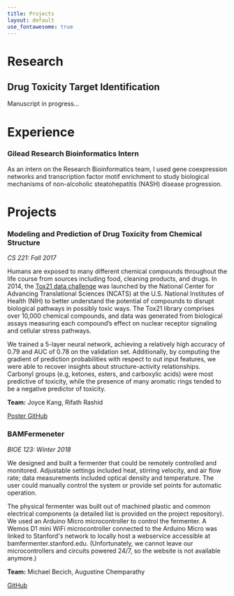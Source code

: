 ```yaml
---
title: Projects
layout: default
use_fontawesome: true
---
```


# Research

## Drug Toxicity Target Identification

Manuscript in progress...

# Experience

### Gilead Research Bioinformatics Intern

As an intern on the Research Bioinformatics team, I used gene coexpression networks and transcription factor motif enrichment to study biological mechanisms of non-alcoholic steatohepatitis (NASH) disease progression.

# Projects

### Modeling and Prediction of Drug Toxicity from Chemical Structure

*CS 221: Fall 2017*

Humans are exposed to many different chemical compounds throughout the life course from sources including food, cleaning products, and drugs. In 2014, the [Tox21 data challenge](https://tripod.nih.gov/tox21/challenge/) was launched by the National Center for Advancing Translational Sciences (NCATS) at the U.S. National Institutes of Health (NIH) to better understand the potential of compounds to disrupt biological pathways in possibly toxic ways. The Tox21 library comprises over 10,000 chemical compounds, and data was generated from biological assays measuring each compound’s effect on nuclear receptor signaling and cellular stress pathways.

We trained a 5-layer neural network, achieving a relatively high accuracy of 0.79 and AUC of 0.78 on the validation set. Additionally, by computing the gradient of prediction probabilities with respect to out input features, we were able to recover insights about structure-activity relationships. Carbonyl groups (e.g, ketones, esters, and carboxylic acids) were most predictive of toxicity, while the presence of many aromatic rings tended to be a negative predictor of toxicity.

**Team:** Joyce Kang, Rifath Rashid

<a href="https://drive.google.com/open?id=1z_RtsuLq-luNN4DpRNiYXzcOCEv4-YNJ" class="btn btn-light">
  <i class="fas fa-file"></i> Poster
</a>

<a href="https://github.com/bentyeh/tox21_cs221" class="btn btn-light">
  <i class="fab fa-github"></i> GitHub
</a>

### BAMFermeneter

*BIOE 123: Winter 2018*

We designed and built a fermenter that could be remotely controlled and monitored. Adjustable settings included heat, stirring velocity, and air flow rate; data measurements included optical density and temperature. The user could manually control the system or provide set points for automatic operation.

The physical fermenter was built out of machined plastic and common electrical components (a detailed list is provided on the project repository). We used an Arduino Micro microcontroller to control the fermenter. A Wemos D1 mini WiFi microcontroller connected to the Arduino Micro was linked to Stanford's network to locally host a webservice accessible at bamfermenter.stanford.edu. (Unfortunately, we cannot leave our microcontrollers and circuits powered 24/7, so the website is not available anymore.)

**Team:** Michael Becich, Augustine Chemparathy

<a href="https://github.com/bentyeh/bioe123_BAMFermenter" class="btn btn-light">
  <i class="fab fa-github"></i> GitHub
</a>